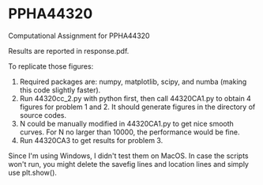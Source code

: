 # PPHA44320 
 Computational Assignment for PPHA44320

Results are reported in response.pdf. 

To replicate those figures:
1. Required packages are: numpy, matplotlib, scipy, and numba (making this code slightly faster). 
2. Run 44320cc_2.py with python first, then call 44320CA1.py to obtain 4 figures for problem 1 and 2. It should generate figures in the directory of source codes.
3. N could be manually modified in 44320CA1.py to get nice smooth curves. For N no larger than 10000, the performance would be fine.
4. Run 44320CA3 to get results for problem 3.

Since I'm using Windows, I didn't test them on MacOS. In case the scripts won't run, you might delete the savefig lines and location lines and simply use plt.show().
